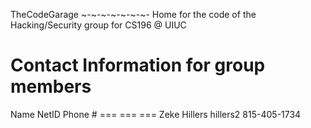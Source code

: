 TheCodeGarage
~-~-~-~-~-~-~-
Home for the code of the Hacking/Security group for CS196 @ UIUC

Contact Information for group members
=======
Name                NetID               Phone #
===                 ===                 ===
Zeke Hillers        hillers2            815-405-1734